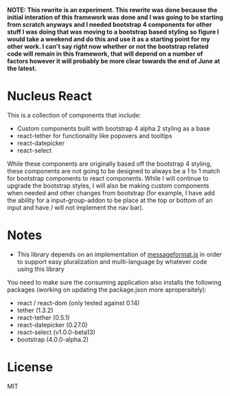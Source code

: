 **NOTE: This rewrite is an experiment. This rewrite was done because the initial interation of this framework was done and I was going to be starting from scratch anyways and I needed bootstrap 4 components for other stuff I was doing that was moving to a bootstrap based styling so figure I would take a weekend and do this and use it as a starting point for my other work. I can't say right now whether or not the bootstrap related code will remain in this framework, that will depend on a number of factors however it will probably be more clear towards the end of June at the latest.**

# Nucleus React

This is a collection of components that include:

- Custom components built with bootstrap 4 alpha 2 styling as a base
- react-tether for functionality like popovers and tooltips
- react-datepicker
- react-select

While these components are originally based off the bootstrap 4 styling, these components are not going to be designed to always be a 1 to 1 match for bootstrap components to react components. While I will continue to upgrade the bootstrap styles, I will also be making custom components when needed and other changes from bootstrap (for example, I have add the ability for a input-group-addon to be place at the top or bottom of an input and have / will not implement the nav bar).

# Notes

- This library depends on an implementation of [messageformat.js](https://github.com/SlexAxton/messageformat.js/) in order to support easy pluralization and multi-language by whatever code using this library

You need to make sure the consuming application also installs the following packages (working on updating the package.json more aproperaitely):

- react / react-dom (only tested against 0.14)
- tether (1.3.2)
- react-tether (0.5.1)
- react-datepicker (0.27.0)
- react-select (v1.0.0-beta13)
- bootstrap (4.0.0-alpha.2)

# License

MIT
